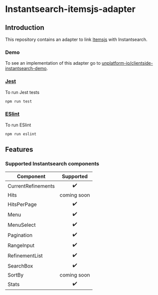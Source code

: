 # Instantsearch-itemsjs-adapter
## Introduction
This repository contains an adapter to link [Itemsjs](https://www.npmjs.com/package/itemsjs) with Instantsearch.

### Demo
To see an implementation of this adapter go to [unplatform-io/clientside-instantsearch-demo](https://github.com/unplatform-io/clientside-instantsearch-demo).

### [Jest](https://jestjs.io/)
To run Jest tests
```bash
npm run test
```

### [ESlint](https://eslint.org/)
To run ESlint
```bash
npm run eslint
```

## Features
### Supported Instantsearch components
| Component | Supported |
| --- | :---: |
| CurrentRefinements | ✔️ |
| Hits | coming soon |
| HitsPerPage| ✔️ |
| Menu | ✔️ |
| MenuSelect | ✔️ |
| Pagination | ✔️ |
| RangeInput | ✔️ |
| RefinementList | ✔️ |
| SearchBox | ✔️ |
| SortBy | coming soon |
| Stats | ✔️ |
